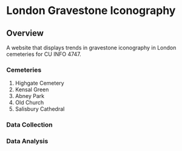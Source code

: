 # London Gravestone Iconography
## Overview
A website that displays trends in gravestone iconography in London cemeteries for CU INFO 4747.

### Cemeteries
1. Highgate Cemetery
2. Kensal Green
3. Abney Park
4. Old Church
5. Salisbury Cathedral

### Data Collection


### Data Analysis
